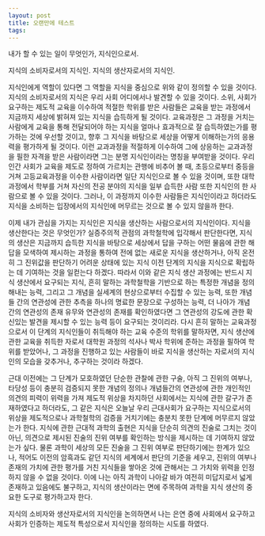 ```yaml
---
layout: post
title: 오랜만에 테스트
tags:
---
```



내가 할 수 있는 일이 무엇인가, 지식인으로서.

지식의 소비자로서의 지식인.
지식의 생산자로서의 지식인. 

지식인에게 역할이 있다면 그 역할을 지식을 중심으로 위와 같이 정의할 수 있을 것이다. 지식의 소비자로서의 지식은 우리 사회 어디에서나 발견할 수 있을 것이다. 소위, 사회가 요구하는 제도적 교육을 이수하여 적절한 학위를 받은 사람들은 교육을 받는 과정에서 지금까지 세상에 밝혀져 있는 지식을 습득하게 될 것이다. 교육과정은 그 과정을 거치는 사람에게 교육을 통해 전달되어야 하는 지식을 얼마나 효과적으로 잘 습득하였는가를 평가하는 것에 우선할 것이고, 향후 그 지식을 바탕으로 세상을 어떻게 이해하는가의 응용력을 평가하게 될 것이다. 이런 교과과정을 적절하게 이수하여 그에 상응하는 교과과정을 필한 자격을 받은 사람이라면 그는 분명 지식인이라는 명칭을 부여받을 것이다. 우리 인간 사회가 교육을 제도로 정하여 가르치는 관행에 비추어 볼 때, 초등으로부터 중등을 거쳐 고등교육과정을 이수한 사람이라면 일단 지식인으로 볼 수 있을 것이며, 또한 대학과정에서 학부를 거쳐 자신의 전공 분야의 지식을 일부 습득한 사람 또한 지식인의 한 사람으로 볼 수 있을 것이다. 그러나, 이 과정까지 이수한 사람들은 지식인이라고 하더라도 지식을 소비하는 입장에서의 지식인에 머무르는 것으로 볼 수 있지 않을까 한다. 

이제 내가 관심을 가지는 지식인은 지식을 생산하는 사람으로서의 지식인이다. 지식을 생산한다는 것은 무엇인가? 실증주의적 관점의 과학철학에 입각해서 판단한다면, 지식의 생산은 지금까지 습득한 지식을 바탕으로 세상에서 답을 구하는 어떤 물음에 관한 해답을 모색하여 제시하는 과정을 통하여 전에 없는 새로운 지식을 생산하거나, 아직 온전히 그 진위값을 판단하기 어려운 상태에 있는 지식 이전 단계의 지식을 지식으로 확립하는 데 기여하는 것을 일컫는다 하겠다. 따라서 이와 같은 지식 생산 과정에는 반드시 지식 생산에서 요구되는 지식, 흔히 말하는 과학철학을 기반으로 하는 특정한 개념을 정의해내는 능력, 그리고 그 개념을 실세계의 현상으로부터 수집할 수 있는 능력, 또한 개념들 간의 연관성에 관한 추측을 하나의 명료한 문장으로 구성하는 능력, 더 나아가 개념 간의 연관성의 존재 유무와 연관성의 존재를 확인하였다면 그 연관성의 강도에 관한 확신있는 발견을 제시할 수 있는 능력 등이 요구되는 것이리라. 다시 흔히 말하는 교육과정으로서 이 단계의 지식인들이 취득해야 하는 교육 수준의 학위를 말하자면, 지식 생산에 관한 교육을 취득한 자로서 대학원 과정의 석사나 박사 학위에 준하는 과정을 필하여 학위를 받았어나, 그 과정을 진행하고 있는 사람들이 바로 지식을 생산하는 자로서의 지식인의 모습을 갖추거나, 추구하는 것이라 하겠다. 

 근대 이전에는 그 단계가 모호하였던 단순한 관찰에 관한 구술, 아직 그 진위의 여부나, 타당성 등이 충분히 검증되지 못한 개념의 정의나 개념들간의 연관성에 관한 개인적인 의견의 피력이 위력을 가져 제도적 위상을 차지하던 사회에서는 지식에 관한 갈구가 존재하였다고 하더라도, 그 같은 지식은 오늘날 우리 근대사회가 요구하는 지식으로서의 위상을 제도적으로나 과학철학의 검증을 거치기에는 충분치 못한 단계에 머무르지 않았는가 한다.  지식에 관한 근대적 과학의 출현은 지식을 단순히 의견의 진술로 그치는 것이 아닌, 의견으로 제시된 진술의 진위 여부를 확인하는 방식을 제시하는 데 기여하지 않았는가 싶다. 물론 과학이 세상의 모든 진술을 그 진위 여부로 판단하기에는 한계가 있으나, 적어도 이전의 암흑과도 같던 지식의 세계에서 판단의 기준을 세우고, 진위의 여부나 존재의 가치에 관한 평가를 거친 지식들을 쌓아온 것에 관해서는 그 가치와 위력을 인정하지 않을 수 없을 것이다. 이에 나는 아직 과학이 나아갈 바가 여전히 미답지로서 넓게 존재하고 있음에도 불구하고, 지식의 생산이라는 면에 주목하여 과학을 지식 생산의 중요한 도구로 평가하고자 한다. 



지식의 소비자와 생산자로서의 지식인을 논의하면서 나는 은연 중에 사회에서 요구하고 사회가 인증하는 제도적 특성으로서 지식인을 정의하는 시도를 하였다.
